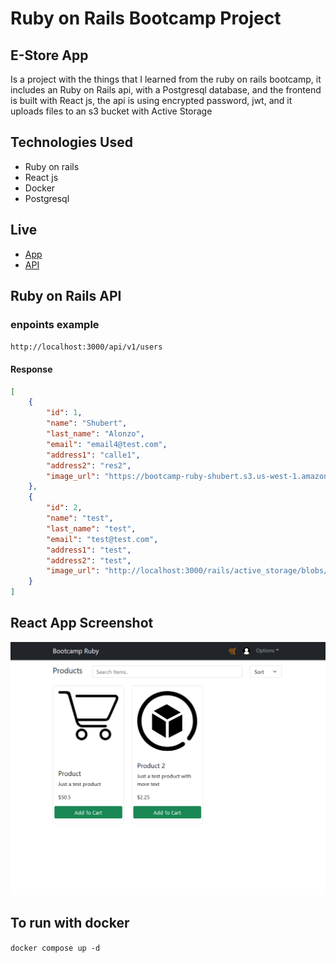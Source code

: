 # Ruby on Rails Bootcamp Project
## E-Store App
Is a project with the things that I learned from the ruby on rails bootcamp, it includes an Ruby on Rails api, with a Postgresql database, and the frontend is built with React js, the api is using encrypted password, jwt, and it uploads files to an s3 bucket with Active Storage

## Technologies Used
- Ruby on rails
- React js
- Docker
- Postgresql

## Live
- [App](http://ec2-54-219-124-29.us-west-1.compute.amazonaws.com:3050)
- [API](http://3.101.26.149:3000)

## Ruby on Rails API
### enpoints example
``http://localhost:3000/api/v1/users``
#### Response
```json
[
	{
		"id": 1,
		"name": "Shubert",
		"last_name": "Alonzo",
		"email": "email4@test.com",
		"address1": "calle1",
		"address2": "res2",
		"image_url": "https://bootcamp-ruby-shubert.s3.us-west-1.amazonaws.com/default/profile.png"
	},
	{
		"id": 2,
		"name": "test",
		"last_name": "test",
		"email": "test@test.com",
		"address1": "test",
		"address2": "test",
		"image_url": "http://localhost:3000/rails/active_storage/blobs/redirect/eyJfcmFpbHMiOnsibWVzc2FnZSI6IkJBaHBCZz09IiwiZXhwIjpudWxsLCJwdXIiOiJibG9iX2lkIn19--16ea34fc8fa79285664edb7b61b5c145d47fb60d/12-120961_logo-ruby-on-rails-hd-png-download.png"
	}
]
```

## React App Screenshot 
![screenshot](./screenshot.png)
## To run with docker
``docker compose up -d``